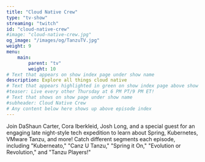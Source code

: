 ```yaml
---
title: "Cloud Native Crew"
type: "tv-show"
streaming: "twitch"
id: "cloud-native-crew"
#image: "cloud-native-crew.jpg"
og_image: "/images/og/TanzuTV.jpg"
weight: 9
menu:
    main:
        parent: "tv"
        weight: 10
# Text that appears on show index page under show name
description: Explore all things cloud native
# Text that appears highlighted in green on show index page above show name
#teaser: Live every other Thursday at 6 PM PT/9 PM ET!
# Text that shows on show page under show name
#subheader: Cloud Native Crew
# Any content below here shows up above episode index
---
```


Join DaShaun Carter, Cora Iberkleid, Josh Long, and a special guest for an engaging late night-style tech expedition to learn about Spring, Kubernetes, VMware Tanzu, and more! Catch different segments each episode, including "Kuberneato," "Canz U Tanzu," "Spring it On," "Evolution or Revolution," and "Tanzu Players!"